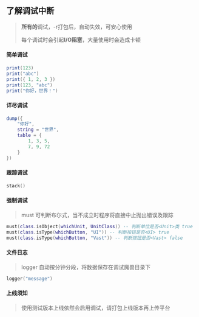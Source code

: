 ## 了解调试中断

> **所有的**调试，-r打包后，自动失效，可安心使用
>
> 每个调试时会引起**I/O阻塞**，大量使用时会造成卡顿

#### 简单调试

```lua
print(123)
print("abc")
print({ 1, 2, 3 })
print(123, "abc")
print("你好，世界！")
```

#### 详尽调试

```lua
dump({
    "你好",
    string = "世界",
    table = {
        1, 3, 5,
        7, 9, 72
    }
})
```

#### 跟踪调试

```lua
stack()
```

#### 强制调试

> must 可判断布尔式，当不成立时程序将直接中止抛出错误及跟踪

```lua
must(class.isObject(whichUnit, UnitClass)) -- 判断单位是否<Unit>类 true
must(class.isType(whichButton, "UI")) -- 判断按钮是否<UI> true
must(class.isType(whichButton, "Vast")) -- 判断按钮是否<Vast> false
```

#### 文件日志

> logger 自动按分钟分段，将数据保存在调试魔兽目录下

```lua
logger("message")
```

#### 上线须知

> 使用测试版本上线依然会启用调试，请打包上线版本再上传平台
